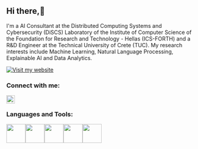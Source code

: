 ## Hi there,👋

I'm a AI Consultant at the Distributed Computing Systems and Cybersecurity (DiSCS) Laboratory of the Institute of Computer Science of the Foundation for Research and Technology - Hellas (ICS-FORTH) and a R&D Engineer at the Technical University of Crete (TUC). My research interests include Machine Learning, Natural Language Processing, Explainable AI and Data Analytics.

[![Visit my website](https://img.shields.io/badge/Visit%20my%20website-blue?style=for-the-badge&logo=web)](https://www.csd.uoc.gr/~shevtsov/)
<!--
**alexdrk14/alexdrk14** is a ✨ _special_ ✨ repository because its `README.md` (this file) appears on your GitHub profile.

Here are some ideas to get you started:

- 🔭 I’m currently working as Reseracher on AI at Foundation of Research and Technology - Hellas and ECE-TUC
- 🌱 I’m currently learning LLMs.
**- 👯 I’m looking to collaborate on ...
**- 🤔 I’m looking for help with ...
**- 💬 Ask me about ...
**- 📫 How to reach me: ...
**- 😄 Pronouns: ...
**- ⚡ Fun fact: ...
**-->

### Connect with me:


[<img align="left" alt="audhiaprilliant | LinkedIn" width="22px" src="https://cdn.jsdelivr.net/npm/simple-icons@v3/icons/linkedin.svg" />][linkedin]
<br />

### Languages and Tools:
<img height=50 src="https://cdn.jsdelivr.net/gh/devicons/devicon/icons/linux/linux-original.svg" /><img height=50 src="https://cdn.jsdelivr.net/gh/devicons/devicon/icons/python/python-original.svg" /><img height=50 src="https://cdn.jsdelivr.net/gh/devicons/devicon/icons/pytorch/pytorch-original.svg" /><img height=50 src="https://cdn.jsdelivr.net/gh/devicons/devicon/icons/tensorflow/tensorflow-original.svg" /><img height=50 src="https://cdn.jsdelivr.net/gh/devicons/devicon/icons/bash/bash-original.svg" />
                   
<br />

[linkedin]: https://www.linkedin.com/in/alexandershevtsov/

